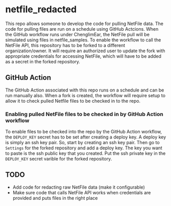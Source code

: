 # netfile_redacted

This repo allows someone to develop the code for pulling NetFile data.  The code for pulling files are run on a schedule using GitHub Actcions.  When the GitHub workflow runs under ChenglimEar, the NetFile pull will be simulated using files in netfile_samples.  To enable the workflow to call the NetFile API, this repository has to be forked to a different organization/owner.  It will require an authorized user to update the fork with appropriate credentials for accessing NetFile, which will have to be added as a secret in the forked repository.

## GitHub Action

The GitHub Action associated with this repo runs on a schedule and can be run manually also.  When a fork is created, the workflow will require setup to allow it to check pulled Netfile files to be checked in to the repo.

### Enabling pulled NetFile files to be checked in by GitHub Action workflow

To enable files to be checked into the repo by the GitHub Action workflow, the `DEPLOY_KEY` secret has to be set after creating a deploy key.  A deploy key is simply an ssh key pair.  So, start by creating an ssh key pair.  Then go to `Settings` for the forked repository and add a deploy key.  The key you want to paste is the ssh public key that you created.  Put the ssh private key in the `DEPLOY_KEY` secret varible for the forked repository.

## TODO

* Add code for redacting raw NetFile data (make it configurable)
* Make sure code that calls NetFile API works when credentials are provided and puts files in the right place
